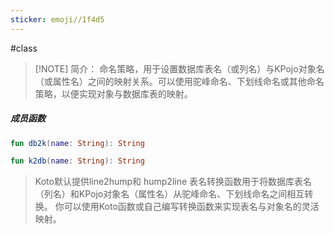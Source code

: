 ```yaml
---
sticker: emoji//1f4d5
---
```

#class 

> [!NOTE] 简介：
> 命名策略，用于设置数据库表名（或列名）与KPojo对象名（或属性名）之间的映射关系。可以使用驼峰命名、下划线命名或其他命名策略，以便实现对象与数据库表的映射。

##### 成员函数
```kotlin file:1.数据库表名(列名)转换为KPojo对象名(属性名)
fun db2k(name: String): String
```

```kotlin file:1.KPojo对象名(属性名)转换为数据库表名(列名)
fun k2db(name: String): String
```


> Koto默认提供line2hump和 hump2line 表名转换函数用于将数据库表名（列名）和KPojo对象名（属性名）从驼峰命名、下划线命名之间相互转换。
> 你可以使用Koto函数或自己编写转换函数来实现表名与对象名的灵活映射。